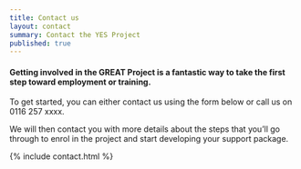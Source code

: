```yaml
---
title: Contact us
layout: contact
summary: Contact the YES Project
published: true
---
```


#### Getting involved in the GREAT Project is a fantastic way to take the first step toward employment or training.

To get started, you can either contact us using the form below or call us on 0116 257 xxxx. 

We will then contact you with more details about the steps that you’ll go through to enrol in the project and start developing your support package.

{% include contact.html %}
